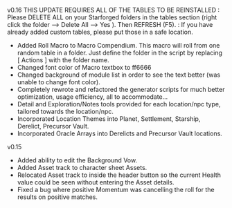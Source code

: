 v0.16
THIS UPDATE REQUIRES ALL OF THE TABLES TO BE REINSTALLED
: Please DELETE ALL on your Starforged folders in the tables section (right click the folder --> Delete All --> Yes ). Then REFRESH (F5).
: If you have already added custom tables, please put those in a safe location.

- Added Roll Macro to Macro Compendium. This macro will roll from one random table in a folder. Just define the folder in the script by replacing [ Actions ] with the folder name.
- Changed font color of Macro textbox to ff6666
- Changed background of module list in order to see the text better (was unable to change font color).
- Completely rewrote and refactored the generator scripts for much better optimization, usage efficiency, all to accommodate...
- Detail and Exploration/Notes tools provided for each location/npc type, tailored towards the location/npc.
- Incorporated Location Themes into Planet, Settlement, Starship, Derelict, Precursor Vault.
- Incorporated Oracle Arrays into Derelicts and Precursor Vault locations.

v0.15
- Added ability to edit the Background Vow.
- Added Asset track to character sheet Assets.
- Relocated Asset track to inside the header button so the current Health value could be seen without entering the Asset details.
- Fixed a bug where positive Momentum was cancelling the roll for the results on positive matches.
